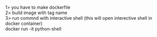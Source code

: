 1> you have to make dockerfile\
2> build image with tag name\
3> run commnd with interactive shell (this will open interective shell in docker container)\
    docker run -it python-shell 



